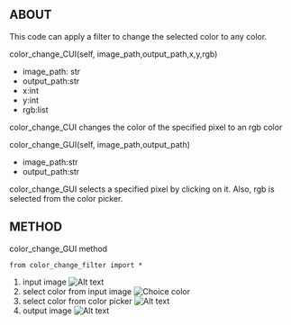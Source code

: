 ## ABOUT
This code can apply a filter to change the selected color to any color.

color_change_CUI(self, image_path,output_path,x,y,rgb)
- image_path: str
- output_path:str
- x:int
- y:int
- rgb:list

color_change_CUI changes the color of the specified pixel to an rgb color

color_change_GUI(self, image_path,output_path)
- image_path:str
- output_path:str

color_change_GUI selects a specified pixel by clicking on it. Also, rgb is selected from the color picker.

## METHOD
color_change_GUI method

```
from color_change_filter import *
```

1. input image
![Alt text](https://drive.google.com/file/d/1_nwdDS7z2xN5Pv4276920SV-g-nFSiHd/view?usp=sharing?raw=true)
2. select color from input image
![Choice color](https://drive.google.com/file/d/1m5X2APSrvFFYXmA_c-vhM_IishERVuyR/view?usp=sharing?raw=true)
3. select color from color picker
![Alt text](https://drive.google.com/file/d/12mXDkKKTg0R-gP-eC_zIKIdwZOjJbZ8u/view?usp=sharing?raw=true)
4. output image
![Alt text](https://drive.google.com/file/d/1dbJIIte8C4Hjbzau6bGbh359qXX7ZiSu/view?usp=sharing?raw=true)
